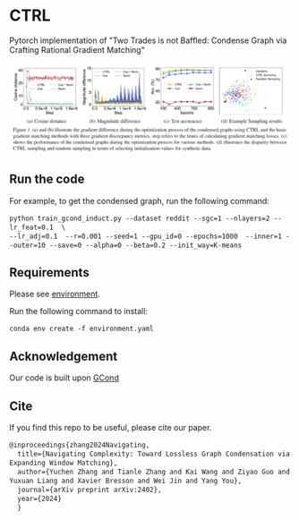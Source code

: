 # CTRL
Pytorch implementation of "Two Trades is not Baffled: Condense Graph via Crafting Rational Gradient Matching"

![ctrl](figures/ctrl.png)


## Run the code
For example, to get the condensed graph, run the following command:

```
python train_gcond_induct.py --dataset reddit --sgc=1 --nlayers=2 --lr_feat=0.1  \ 
--lr_adj=0.1  --r=0.001 --seed=1 --gpu_id=0 --epochs=1000  --inner=1 --outer=10 --save=0 --alpha=0 --beta=0.2 --init_way=K-means
```

## Requirements
Please see [environment](/environment.yaml).

Run the following command to install:
```
conda env create -f environment.yaml
```

## Acknowledgement
Our code is built upon [GCond](https://github.com/ChandlerBang/GCond) 

## Cite 
If you find this repo to be useful, please cite our paper. 

```
@inproceedings{zhang2024Navigating,
  title={Navigating Complexity: Toward Lossless Graph Condensation via Expanding Window Matching},
  author={Yuchen Zhang and Tianle Zhang and Kai Wang and Ziyao Guo and Yuxuan Liang and Xavier Bresson and Wei Jin and Yang You},
  journal={arXiv preprint arXiv:2402},
  year={2024}
  }
```
